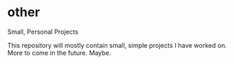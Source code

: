 # other
Small, Personal Projects


This repository will mostly contain small, simple projects I have worked on. More to come in the future. Maybe.